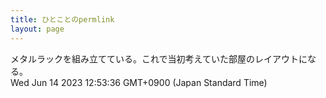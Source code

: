 ```yaml
---
title: ひとことのpermlink
layout: page
---
```

<div class="box" dt="1686714816326">
  メタルラックを組み立てている。これで当初考えていた部屋のレイアウトになる。
  <div class="content is-small">Wed Jun 14 2023 12:53:36 GMT+0900 (Japan Standard Time)</div>
</div>